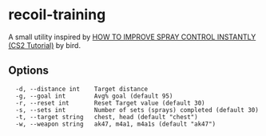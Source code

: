 # recoil-training

A small utility inspired by [HOW TO IMPROVE SPRAY CONTROL INSTANTLY (CS2 Tutorial)](https://youtu.be/Yh7-vfe7h_Y?si=WDOTn0ndADfPYUCD) by bird.

## Options

```
  -d, --distance int    Target distance
  -g, --goal int        Avg% goal (default 95)
  -r, --reset int       Reset Target value (default 30)
  -s, --sets int        Number of sets (sprays) completed (default 30)
  -t, --target string   chest, head (default "chest")
  -w, --weapon string   ak47, m4a1, m4a1s (default "ak47")
```
